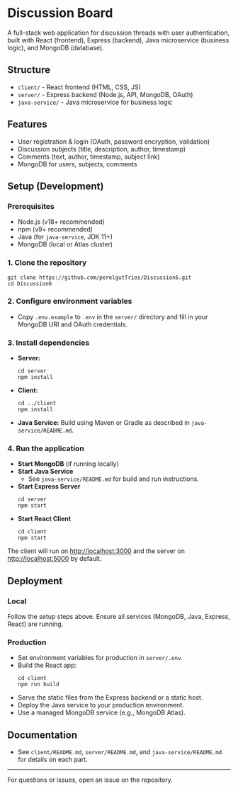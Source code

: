 
# Discussion Board

A full-stack web application for discussion threads with user authentication, built with React (frontend), Express (backend), Java microservice (business logic), and MongoDB (database).

## Structure
- `client/` - React frontend (HTML, CSS, JS)
- `server/` - Express backend (Node.js, API, MongoDB, OAuth)
- `java-service/` - Java microservice for business logic

## Features
- User registration & login (OAuth, password encryption, validation)
- Discussion subjects (title, description, author, timestamp)
- Comments (text, author, timestamp, subject link)
- MongoDB for users, subjects, comments

## Setup (Development)

### Prerequisites
- Node.js (v18+ recommended)
- npm (v9+ recommended)
- Java (for `java-service`, JDK 11+)
- MongoDB (local or Atlas cluster)

### 1. Clone the repository
```
git clone https://github.com/perelgutTrios/Discussion6.git
cd Discussion6
```

### 2. Configure environment variables
- Copy `.env.example` to `.env` in the `server/` directory and fill in your MongoDB URI and OAuth credentials.

### 3. Install dependencies
- **Server:**
	```
	cd server
	npm install
	```
- **Client:**
	```
	cd ../client
	npm install
	```
- **Java Service:**
	Build using Maven or Gradle as described in `java-service/README.md`.

### 4. Run the application
- **Start MongoDB** (if running locally)
- **Start Java Service**
	- See `java-service/README.md` for build and run instructions.
- **Start Express Server**
	```
	cd server
	npm start
	```
- **Start React Client**
	```
	cd client
	npm start
	```

The client will run on [http://localhost:3000](http://localhost:3000) and the server on [http://localhost:5000](http://localhost:5000) by default.

## Deployment

### Local
Follow the setup steps above. Ensure all services (MongoDB, Java, Express, React) are running.

### Production
- Set environment variables for production in `server/.env`.
- Build the React app:
	```
	cd client
	npm run build
	```
- Serve the static files from the Express backend or a static host.
- Deploy the Java service to your production environment.
- Use a managed MongoDB service (e.g., MongoDB Atlas).

## Documentation
- See `client/README.md`, `server/README.md`, and `java-service/README.md` for details on each part.

---
For questions or issues, open an issue on the repository.

